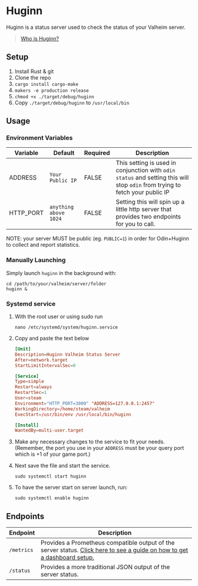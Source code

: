 # Huginn

Huginn is a status server used to check the status of your Valheim server.

> [Who is Huginn?](https://en.wikipedia.org/wiki/Huginn_and_Muninn)

## Setup

1. Install Rust & git
2. Clone the repo
3. `cargo install cargo-make`
4. `makers -e production release`
5. `chmod +x ./target/debug/huginn`
6. Copy `./target/debug/huginn` to `/usr/local/bin`

## Usage

### Environment Variables

| Variable  | Default               | Required | Description                                                                                                                  |
| --------- | --------------------- | -------- | ---------------------------------------------------------------------------------------------------------------------------- |
| ADDRESS   | `Your Public IP`      | FALSE    | This setting is used in conjunction with `odin status` and setting this will stop `odin` from trying to fetch your public IP |
| HTTP_PORT | `anything above 1024` | FALSE    | Setting this will spin up a little http server that provides two endpoints for you to call.                                  |

NOTE: your server MUST be public (eg. `PUBLIC=1`) in order for Odin+Huginn to collect and report statistics.

### Manually Launching

Simply launch `huginn` in the background with:

```shell
cd /path/to/your/valheim/server/folder
huginn &
```

### Systemd service

1. With the root user or using sudo run

   ```shell
   nano /etc/systemd/system/huginn.service
   ```

2. Copy and paste the text below

   ```toml
   [Unit]
   Description=Huginn Valheim Status Server
   After=network.target
   StartLimitIntervalSec=0

   [Service]
   Type=simple
   Restart=always
   RestartSec=1
   User=steam
   Environment="HTTP_PORT=3000" "ADDRESS=127.0.0.1:2457"
   WorkingDirectory=/home/steam/valheim
   ExecStart=/usr/bin/env /usr/local/bin/huginn

   [Install]
   WantedBy=multi-user.target
   ```

3. Make any necessary changes to the service to fit your needs.
   (Remember, the port you use in your `ADDRESS` must be your query port which is +1 of your game port.)

4. Next save the file and start the service.

   ```shell
   sudo systemctl start huginn
   ```

5. To have the server start on server launch, run:

   ```shell
   sudo systemctl enable huginn
   ```

## Endpoints

| Endpoint   | Description                                                                                                                                                                             |
| ---------- | --------------------------------------------------------------------------------------------------------------------------------------------------------------------------------------- |
| `/metrics` | Provides a Prometheus compatible output of the server status. [Click here to see a guide on how to get a dashboard setup.](https://github.com/mbround18/valheim-docker/discussions/330) |
| `/status`  | Provides a more traditional JSON output of the server status.                                                                                                                           |
